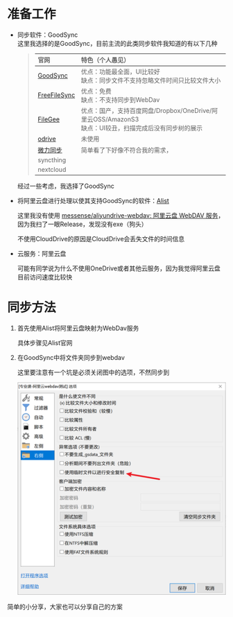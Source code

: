 <h1>准备工作</h1>
<ul>
<li>
<p>同步软件：GoodSync<br />
这里我选择的是GoodSync，目前主流的此类同步软件我知道的有以下几种</p>
<blockquote>
<table>
<thead>
<tr>
<th>官网</th>
<th>特色（个人愚见）</th>
</tr>
</thead>
<tbody>
<tr>
<td><a href="https://www.goodsync.com/cn">GoodSync</a></td>
<td>优点：功能最全面，UI比较好<br />缺点：同步文件不支持忽略文件时间只比较文件大小</td>
</tr>
<tr>
<td><a href="https://freefilesync.org/download.php">FreeFileSync</a></td>
<td>优点：免费<br />缺点：不支持同步到WebDav</td>
</tr>
<tr>
<td><a href="http://cn.filegee.com/product.html">FileGee</a></td>
<td>优点：国产，支持百度网盘/Dropbox/OneDrive/阿里云OSS/AmazonS3<br />缺点：UI较丑，扫描完成后没有同步树的展示</td>
</tr>
<tr>
<td><a href="https://www.odrive.com/homepage5b">odrive</a></td>
<td>未使用</td>
</tr>
<tr>
<td><a href="http://www.verysync.com/">微力同步</a></td>
<td>简单看了下好像不符合我的需求，</td>
</tr>
<tr>
<td>syncthing</td>
<td></td>
</tr>
<tr>
<td>nextcloud</td>
<td></td>
</tr>
</tbody>
</table>
</blockquote>
<p>经过一些考虑，我选择了GoodSync</p>
</li>
<li>
<p>将阿里云盘进行处理以使其支持GoodSync的软件：<a href="https://github.com/alist-org/alist">Alist</a></p>
<p>这里我没有使用 <a href="https://github.com/messense/aliyundrive-webdav">messense/aliyundrive-webdav: 阿里云盘 WebDAV 服务</a>，因为我扫了一眼Release，发现没有exe（狗头）</p>
<p>不使用CloudDrive的原因是CloudDrive会丢失文件的时间信息</p>
</li>
<li>
<p>云服务：阿里云盘</p>
<p>可能有同学说为什么不使用OneDrive或者其他云服务，因为我觉得阿里云盘目前访问速度比较快</p>
</li>
</ul>
<h1>同步方法</h1>
<ol>
<li>
<p>首先使用Alist将阿里云盘映射为WebDav服务</p>
<p>具体步骤见Alist官网</p>
</li>
<li>
<p>在GoodSync中将文件夹同步到webdav</p>
<p>这里要注意有一个坑是必须关闭图中的选项，不然同步到</p>
<p>​<img src="https://raw.githubusercontent.com/cesaryuan/hugo-blog2/main/static/imgs/202310102144093.png" alt="image.png" />​</p>
</li>
</ol>
<p>简单的小分享，大家也可以分享自己的方案</p>
